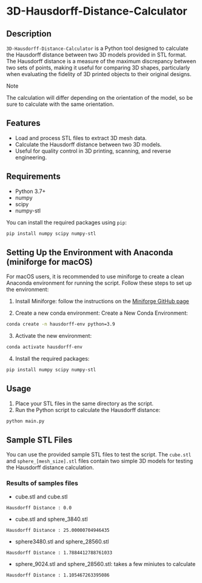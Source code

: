 # 3D-Hausdorff-Distance-Calculator

## Description
`3D-Hausdorff-Distance-Calculator` is a Python tool designed to calculate the Hausdorff distance between two 3D models provided in STL format. The Hausdorff distance is a measure of the maximum discrepancy between two sets of points, making it useful for comparing 3D shapes, particularly when evaluating the fidelity of 3D printed objects to their original designs.

> [!NOTE]
> The calculation will differ depending on the orientation of the model, so be sure to calculate with the same orientation.

## Features
- Load and process STL files to extract 3D mesh data.
- Calculate the Hausdorff distance between two 3D models.
- Useful for quality control in 3D printing, scanning, and reverse engineering.

## Requirements
- Python 3.7+
- numpy
- scipy
- numpy-stl

You can install the required packages using `pip`:

```bash
pip install numpy scipy numpy-stl
```

## Setting Up the Environment with Anaconda (miniforge for macOS)
For macOS users, it is recommended to use miniforge to create a clean Anaconda environment for running the script. Follow these steps to set up the environment:

1. Install Miniforge: follow the instructions on the [Miniforge GitHub page](https://github.com/conda-forge/miniforge)

2. Create a new conda environment:
Create a New Conda Environment:
```bash
conda create -n hausdorff-env python=3.9
```

3. Activate the new environment:
```bash
conda activate hausdorff-env
```

4. Install the required packages:
```bash
pip install numpy scipy numpy-stl
```


## Usage
1. Place your STL files in the same directory as the script.
2. Run the Python script to calculate the Hausdorff distance:

```bash
python main.py
```

## Sample STL Files
You can use the provided sample STL files to test the script. The `cube.stl` and `sphere_[mesh_size].stl` files contain two simple 3D models for testing the Hausdorff distance calculation.

### Results of samples files
- cube.stl and cube.stl
```
Hausdorff Distance : 0.0
```
- cube.stl and sphere_3840.stl
```
Hausdorff Distance : 25.00000704946435
```
- sphere3480.stl and sphere_28560.stl
```
Hausdorff Distance : 1.7884412788761033
```
- sphere_9024.stl and sphere_28560.stl: takes a few miniutes to calculate
```
Hausdorff Distance : 1.105467263395086
```